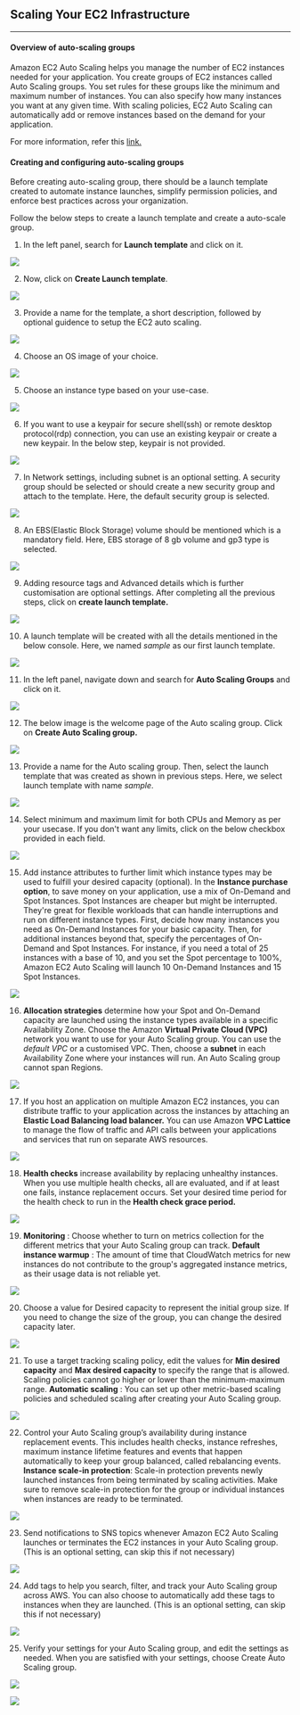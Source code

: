 ## Scaling Your EC2 Infrastructure

---

#### Overview of auto-scaling groups

Amazon EC2 Auto Scaling helps you manage the number of EC2 instances needed for your application. You create groups of EC2 instances called Auto Scaling groups. You set rules for these groups like the minimum and maximum number of instances. You can also specify how many instances you want at any given time. With scaling policies, EC2 Auto Scaling can automatically add or remove instances based on the demand for your application.

For more information, refer this [link.](https://docs.aws.amazon.com/en_us/autoscaling/ec2/userguide/what-is-amazon-ec2-auto-scaling.html)

#### Creating and configuring auto-scaling groups

Before creating auto-scaling group, there should be a launch template created to automate instance launches, simplify permission policies, and enforce best practices across your organization. 

Follow the below steps to create a launch template and create a auto-scale group.

1. In the left panel, search for **Launch template** and click on it.

![](./Screenshot/click_on_launch_template.png)

2. Now, click on **Create Launch template**.

![](./Screenshot/create_launch_template.png)

3. Provide a name for the template, a short description, followed by optional guidence to setup the EC2 auto scaling.

![](./Screenshot/customise_launch_template_01.png)

4. Choose an OS image of your choice.

![](./Screenshot/customise_launch_template_02.png)

5. Choose an instance type based on your use-case.

![](./Screenshot/customise_launch_template_03.png)

6. If you want to use a keypair for secure shell(ssh) or remote desktop protocol(rdp) connection, you can use an existing keypair or create a new keypair. In the below step, keypair is not provided.

![](./Screenshot/customise_launch_template_04.png)

7. In Network settings, including subnet is an optional setting. A security group should be selected or should create a new security group and attach to the template. Here, the default security group is selected. 

![](./Screenshot/customise_launch_template_05.png)

8. An EBS(Elastic Block Storage) volume should be mentioned which is a mandatory field. Here, EBS storage of 8 gb volume and gp3 type is selected.

![](./Screenshot/customise_launch_template_06.png)

9. Adding resource tags and Advanced details which is further customisation are optional settings. After completing all the previous steps, click on **create launch template.**

![](./Screenshot/customise_launch_template_07.png)

10. A launch template will be created with all the details mentioned in the below console. Here, we named *sample* as our first launch template.

![](./Screenshot/launch_template_created.png)

11. In the left panel, navigate down and search for **Auto Scaling Groups** and click on it.

![](./Screenshot/click_on_auto_scaling_groups.png)

12. The below image is the welcome page of the Auto scaling group. Click on **Create Auto Scaling group.**

![](./Screenshot/create_auto_scaling_groups.png)

13. Provide a name for the Auto scaling group. Then, select the launch template that was created as shown in previous steps. Here, we select launch template with name *sample*.

![](./Screenshot/customise_auto_scaling_group_01.png)

14. Select minimum and maximum limit for both CPUs and Memory as per your usecase. If you don't want any limits, click on the below checkbox provided in each field. 

![](./Screenshot/customise_auto_scaling_group_02.png)

15. Add instance attributes to further limit which instance types may be used to fulfill your desired capacity (optional).
In the **Instance purchase option**, to save money on your application, use a mix of On-Demand and Spot Instances. Spot Instances are cheaper but might be interrupted. They're great for flexible workloads that can handle interruptions and run on different instance types.
First, decide how many instances you need as On-Demand Instances for your basic capacity. Then, for additional instances beyond that, specify the percentages of On-Demand and Spot Instances. For instance, if you need a total of 25 instances with a base of 10, and you set the Spot percentage to 100%, Amazon EC2 Auto Scaling will launch 10 On-Demand Instances and 15 Spot Instances.

![](./Screenshot/customise_auto_scaling_group_03.png)

16. **Allocation strategies** determine how your Spot and On-Demand capacity are launched using the instance types available in a specific Availability Zone. 
Choose the Amazon **Virtual Private Cloud (VPC)** network you want to use for your Auto Scaling group. You can use the *default VPC* or a customised VPC.
Then, choose a **subnet** in each Availability Zone where your instances will run. An Auto Scaling group cannot span Regions.

![](./Screenshot/customise_auto_scaling_group_04.png)

17. If you host an application on multiple Amazon EC2 instances, you can distribute traffic to your application across the instances by attaching an **Elastic Load Balancing load balancer.**
You can use Amazon **VPC Lattice** to manage the flow of traffic and API calls between your applications and services that run on separate AWS resources.

![](./Screenshot/customise_auto_scaling_group_05.png)

18. **Health checks** increase availability by replacing unhealthy instances. When you use multiple health checks, all are evaluated, and if at least one fails, instance replacement occurs. Set your desired time period for the health check to run in the **Health check grace period.**

![](./Screenshot/customise_auto_scaling_group_06.png)

19. **Monitoring** : Choose whether to turn on metrics collection for the different metrics that your Auto Scaling group can track.
**Default instance warmup** : The amount of time that CloudWatch metrics for new instances do not contribute to the group's aggregated instance metrics, as their usage data is not reliable yet.

![](./Screenshot/customise_auto_scaling_group_07.png)

20. Choose a value for Desired capacity to represent the initial group size. If you need to change the size of the group, you can change the desired capacity later.

![](./Screenshot/customise_auto_scaling_group_08.png)

21. To use a target tracking scaling policy, edit the values for **Min desired capacity** and **Max desired capacity** to specify the range that is allowed. Scaling policies cannot go higher or lower than the minimum-maximum range.
**Automatic scaling** : You can set up other metric-based scaling policies and scheduled scaling after creating your Auto Scaling group. 

![](./Screenshot/customise_auto_scaling_group_09.png)

22. Control your Auto Scaling group’s availability during instance replacement events. This includes health checks, instance refreshes, maximum instance lifetime features and events that happen automatically to keep your group balanced, called rebalancing events.
**Instance scale-in protection**: Scale-in protection prevents newly launched instances from being terminated by scaling activities. Make sure to remove scale-in protection for the group or individual instances when instances are ready to be terminated.

![](./Screenshot/customise_auto_scaling_group_10.png)

23. Send notifications to SNS topics whenever Amazon EC2 Auto Scaling launches or terminates the EC2 instances in your Auto Scaling group. 
(This is an optional setting, can skip this if not necessary)

![](./Screenshot/customise_auto_scaling_group_11.png)

24. Add tags to help you search, filter, and track your Auto Scaling group across AWS. You can also choose to automatically add these tags to instances when they are launched. 
(This is an optional setting, can skip this if not necessary)

![](./Screenshot/customise_auto_scaling_group_12.png)

25. Verify your settings for your Auto Scaling group, and edit the settings as needed. When you are satisfied with your settings, choose Create Auto Scaling group.

![](./Screenshot/review_auto_scaling_group.png)

![](./Screenshot/review_auto_scaling_group_01.png)

